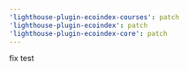```yaml
---
'lighthouse-plugin-ecoindex-courses': patch
'lighthouse-plugin-ecoindex': patch
'lighthouse-plugin-ecoindex-core': patch
---
```


fix test
